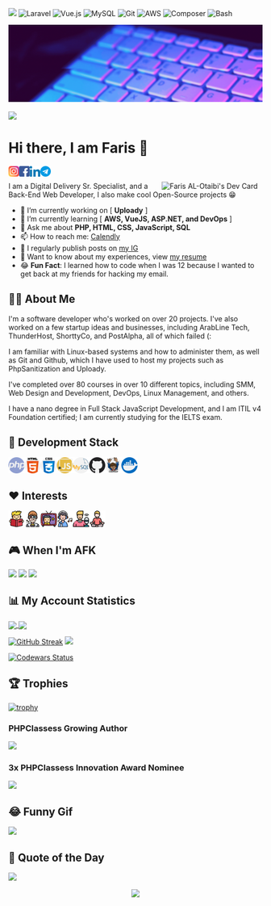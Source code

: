 ![](https://komarev.com/ghpvc/?username=farisc0de&color=blueviolet&style=for-the-badge) ![Laravel](https://img.shields.io/badge/laravel-%23FF2D20.svg?style=for-the-badge&logo=laravel&logoColor=white) ![Vue.js](https://img.shields.io/badge/vuejs-%2335495e.svg?style=for-the-badge&logo=vuedotjs&logoColor=%234FC08D) ![MySQL](https://img.shields.io/badge/mysql-%2300f.svg?style=for-the-badge&logo=mysql&logoColor=white) ![Git](https://img.shields.io/badge/git-%23F05033.svg?style=for-the-badge&logo=git&logoColor=white) ![AWS](https://img.shields.io/badge/AWS-%23FF9900.svg?style=for-the-badge&logo=amazon-aws&logoColor=white) ![Composer](https://img.shields.io/badge/Composer-885630?style=for-the-badge&logo=Composer&logoColor=white) ![Bash](https://img.shields.io/badge/GNU%20Bash-4EAA25?style=for-the-badge&logo=GNU%20Bash&logoColor=white)

![Banner](https://raw.githubusercontent.com/farisc0de/farisc0de/main/Add%20a%20heading.gif)

<img src="https://readme-typing-svg.herokuapp.com?color=316DCA&vCenter=true&multiline=true&width=425&height=85&lines=%E2%80%9CTry+not+to+become+a+man+of+success%2C;but+rather+become+a+man+of+value.%E2%80%9D;%E2%80%93+Albert+Einstein" align="center" />

# Hi there, I am Faris 👋

<a href="https://instagram.com/fariscode">
  <img align="left" alt="Faris | Instagram" width="21px" src="https://raw.githubusercontent.com/farisc0de/farisc0de/main/icons/instagram.svg" />
</a>
<a href="https://www.facebook.com/farisc0de">
  <img align="left" alt="Faris | Facebook" width="21px" src="https://raw.githubusercontent.com/farisc0de/farisc0de/main/icons/facebook.svg" />
</a>
<a href="https://www.linkedin.com/in/farisc0de/">
  <img align="left" alt="Faris | LinkedIn" width="21px" src="https://raw.githubusercontent.com/farisc0de/farisc0de/main/icons/linkedin.svg" />
</a>
<a href="https://t.me/fariscode">
  <img align="left" alt="Faris | Telegram" width="21px" src="https://raw.githubusercontent.com/farisc0de/farisc0de/main/icons/telegram.svg" />
</a>

<br />

<a href="https://app.daily.dev/fariscode"><img src="https://api.daily.dev/devcards/2ced650c616a4fe393bb960ba17cecee.png?r=63n" align="right" width="200" alt="Faris AL-Otaibi's Dev Card"/></a>

I am a Digital Delivery Sr. Specialist, and a Back-End Web Developer, I also make cool Open-Source projects 😁

- 🔭 I’m currently working on [ **Uploady** ]
- 🌱 I’m currently learning [ **AWS, VueJS, ASP.NET, and DevOps** ]
- 💬 Ask me about **PHP, HTML, CSS, JavaScript, SQL**
- 📫 How to reach me: [Calendly](https://calendly.com/fariscode/30min)
- 📝 I regularly publish posts on [my IG](https://www.instagram.com/fariscode)
- 📄 Want to know about my experiences, view [my resume](https://flowcv.com/resume/9r3klbvu1s)
- 😂 **Fun Fact**: I learned how to code when I was 12 because I wanted to get back at my friends for hacking my email.

## 👨‍💻 About Me

I'm a software developer who's worked on over 20 projects. I've also worked on a few startup ideas and businesses, including ArabLine Tech, ThunderHost, ShorttyCo, and PostAlpha, all of which failed (:

I am familiar with Linux-based systems and how to administer them, as well as Git and Github, which I have used to host my projects such as PhpSanitization and Uploady.

I've completed over 80 courses in over 10 different topics, including SMM, Web Design and Development, DevOps, Linux Management, and others.

I have a nano degree in Full Stack JavaScript Development, and I am ITIL v4 Foundation certified; I am currently studying for the IELTS exam.

## 🔧 Development Stack
<div align="left">
  <a href="http://php.net/">
    <img align="left" alt="PHP" width="32px" src="https://raw.githubusercontent.com/farisc0de/farisc0de/main/icons/php.svg" />
  </a>
  
  <a href="https://whatwg.org/">
    <img align="left" alt="HTML" width="32px" src="https://raw.githubusercontent.com/farisc0de/farisc0de/main/icons/html-5.svg" />
  </a>
  
  <a href="https://www.w3.org/Style/CSS/">
    <img align="left" alt="CSS" width="32px" src="https://raw.githubusercontent.com/farisc0de/farisc0de/main/icons/css.svg" />
  </a>
  
  <a href="https://www.javascript.com/">
    <img align="left" alt="Javascript" width="32px" src="https://raw.githubusercontent.com/farisc0de/farisc0de/main/icons/javascript.svg" />
  </a>
  
  <a href="https://www.mysql.com/">
    <img align="left" alt="MySQL" width="32px" src="https://raw.githubusercontent.com/farisc0de/farisc0de/main/icons/mysql.svg" />
  </a>
 
  <a href="https://www.github.com/">
    <img align="left" alt="GitHub" width="32px" src="https://raw.githubusercontent.com/farisc0de/farisc0de/main/icons/github.svg" />
  </a>
  
  <a href="https://getcomposer.org/">
    <img align="left" alt="Composer" width="32px" src="https://raw.githubusercontent.com/farisc0de/farisc0de/main/icons/composer.svg" />
  </a>

  <a href="https://docker.com/">
    <img align="left" alt="Docker" width="32px" src="https://raw.githubusercontent.com/farisc0de/farisc0de/main/icons/docker.svg" />
  </a>
</div>

<br />
<br />

## ♥️ Interests

<div align="left">
  <a href="#">
    <img align="left" alt="Books" width="32px" src="https://raw.githubusercontent.com/farisc0de/farisc0de/main/icons/read.png" />
  </a>
  
  <a href="https://tvtime.com/v11pr">
    <img align="left" alt="Movies" width="32px" src="https://raw.githubusercontent.com/farisc0de/farisc0de/main/icons/3d-movie.png" />
  </a>
  
  <a href="https://tvtime.com/v11pr">
    <img align="left" alt="TV Shows" width="32px" src="https://raw.githubusercontent.com/farisc0de/farisc0de/main/icons/tv-show.png" />
  </a>
  
  <a href="#">
    <img align="left" alt="Music" width="32px" src="https://raw.githubusercontent.com/farisc0de/farisc0de/main/icons/listen.png" />
  </a>
  
  <a href="#">
    <img align="left" alt="Podcasts" width="32px" src="https://raw.githubusercontent.com/farisc0de/farisc0de/main/icons/podcaster.png" />
  </a>
  
  <a href="#">
    <img align="left" alt="Podcasts" width="32px" src="https://raw.githubusercontent.com/farisc0de/farisc0de/main/icons/meditation.png" />
  </a>
</div>

<br />
<br />

## 🎮 When I'm AFK

![](https://img.shields.io/badge/PlayStation%205-003791.svg?style=for-the-badge&logo=PlayStation-5&logoColor=white) ![](https://img.shields.io/badge/Netflix-E50914.svg?style=for-the-badge&logo=Netflix&logoColor=white) ![](https://img.shields.io/badge/YouTube-FF0000.svg?style=for-the-badge&logo=YouTube&logoColor=white) 

## 📊 My Account Statistics

<a href="#">
  <img align="center" height="160em" src="https://github-readme-stats.vercel.app/api?username=farisc0de&show_icons=true&theme=github_dark&hide=["issues"]" />
</a>

<a href="#">
  <img align="center" height="160em" src="https://github-readme-stats.vercel.app/api/top-langs/?username=farisc0de&hide=ruby,blade&show_icons=true&layout=compact&&langs_count=4&locale=en&theme=github_dark" />
</a>

[![GitHub Streak](https://github-readme-streak-stats.herokuapp.com?user=farisc0de&theme=github-dark-blue)](https://git.io/streak-stats) ![](http://github-profile-summary-cards.vercel.app/api/cards/productive-time?username=farisc0de&theme=github_dark&utcOffset=8)

[![Codewars Status](https://www.codewars.com/users/fariscode/badges/large)](https://www.codewars.com/users/fariscode/completed_solutions)

## 🏆 Trophies

[![trophy](https://github-profile-trophy.vercel.app/?username=farisc0de&theme=onedark&rank=SSS,SS,S,AAA,AA,A,B,C&margin-w=15&no-frame=true)](#)

### PHPClassess Growing Author
![](https://www.phpclasses.org/status/badge/growing-author/user/1609457/v/3f2768) 

### 3x PHPClassess Innovation Award Nominee
![](https://files.phpclasses.org/graphics/phpclasses/innovation-award-logo.png)

## 😂 Funny Gif

![](https://i.giphy.com/media/13HgwGsXF0aiGY/giphy.webp)

## 💬 Quote of the Day

![](https://quotes-github-readme.vercel.app/api?theme=dark&type=horizontal)

<p align="center">
  <img src="https://capsule-render.vercel.app/api?type=waving&color=gradient&height=110&section=footer&animation=twinkling"/>
</p>
